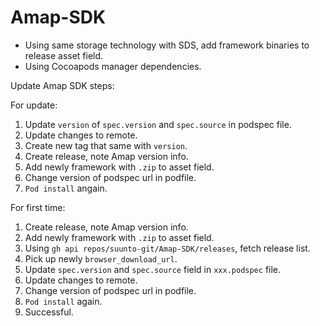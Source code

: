 # Amap-SDK
- Using same storage technology with SDS, add framework binaries to release asset field.
- Using Cocoapods manager dependencies.



Update Amap SDK steps:

For update:
1. Update `version` of `spec.version` and `spec.source` in podspec file.
2. Update changes to remote.
3. Create new tag that same with `version`.
4. Create release, note Amap version info.
5. Add newly framework with `.zip` to asset field.
6. Change version of podspec url in podfile.
7. `Pod install` angain.

For first time:
1. Create release, note Amap version info.
2. Add newly framework with `.zip` to asset field.
3. Using  `gh api repos/suunto-git/Amap-SDK/releases`, fetch release list.
4. Pick up newly `browser_download_url`.
5. Update `spec.version` and `spec.source` field in `xxx.podspec` file.
6. Update changes to remote.
7. Change version of podspec url in podfile.
8. `Pod install` again.
9. Successful.

